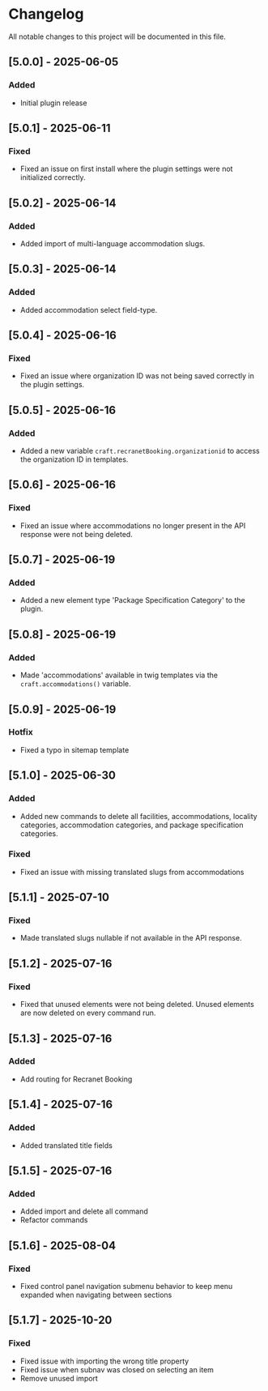 # Changelog

All notable changes to this project will be documented in this file.

## [5.0.0] - 2025-06-05
### Added
- Initial plugin release

## [5.0.1] - 2025-06-11
### Fixed
- Fixed an issue on first install where the plugin settings were not initialized correctly.

## [5.0.2] - 2025-06-14
### Added
- Added import of multi-language accommodation slugs.

## [5.0.3] - 2025-06-14
### Added
- Added accommodation select field-type.

## [5.0.4] - 2025-06-16
### Fixed
- Fixed an issue where organization ID was not being saved correctly in the plugin settings.

## [5.0.5] - 2025-06-16
### Added
- Added a new variable `craft.recranetBooking.organizationid` to access the organization ID in templates.

## [5.0.6] - 2025-06-16
### Fixed
- Fixed an issue where accommodations no longer present in the API response were not being deleted.

## [5.0.7] - 2025-06-19
### Added
- Added a new element type 'Package Specification Category' to the plugin.

## [5.0.8] - 2025-06-19
### Added
- Made 'accommodations' available in twig templates via the `craft.accommodations()` variable.

## [5.0.9] - 2025-06-19
### Hotfix
- Fixed a typo in sitemap template

## [5.1.0] - 2025-06-30
### Added
- Added new commands to delete all facilities, accommodations, locality categories, accommodation categories, and package specification categories.
### Fixed
- Fixed an issue with missing translated slugs from accommodations

## [5.1.1] - 2025-07-10
### Fixed
- Made translated slugs nullable if not available in the API response.

## [5.1.2] - 2025-07-16
### Fixed
- Fixed that unused elements were not being deleted. Unused elements are now deleted on every command run.

## [5.1.3] - 2025-07-16
### Added
- Add routing for Recranet Booking

## [5.1.4] - 2025-07-16
### Added
- Added translated title fields

## [5.1.5] - 2025-07-16
### Added
- Added import and delete all command
- Refactor commands

## [5.1.6] - 2025-08-04
### Fixed
- Fixed control panel navigation submenu behavior to keep menu expanded when navigating between sections

## [5.1.7] - 2025-10-20
### Fixed
- Fixed issue with importing the wrong title property
- Fixed issue when subnav was closed on selecting an item
- Remove unused import

